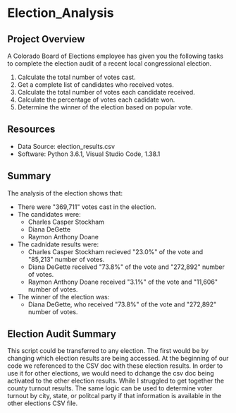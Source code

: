# Election_Analysis

## Project Overview
A Colorado Board of Elections employee has given you the following tasks to complete the election audit of a recent local congressional election.

1. Calculate the total number of votes cast.
2. Get a complete list of candidates who received votes.
3. Calculate the total number of votes each candidate received.
4. Calculate the percentage of votes each cadidate won.
5. Determine the winner of the election based on popular vote.

## Resources
- Data Source: election_results.csv
- Software: Python 3.6.1, Visual Studio Code, 1.38.1

## Summary
The analysis of the election shows that:
- There were "369,711" votes cast in the election.
- The candidates were:
  - Charles Casper Stockham
  - Diana DeGette
  - Raymon Anthony Doane
- The cadnidate results were:
  - Charles Casper Stockham recieved "23.0%" of the vote and "85,213" number of votes.
  - Diana DeGette received "73.8%" of the vote and "272,892" number of votes.
  - Raymon Anthony Doane received "3.1%" of the vote and "11,606" number of votes.
- The winner of the election was:
  - Diana DeGette, who received "73.8%" of the vote and "272,892" number of votes.
  
## Election Audit Summary
This script could be transferred to any election. The first would be by changing which election results are being accessed. At the beginning of our code we referenced to the CSV doc with these election results. In order to use it for other elections, we would need to dchange the csv doc being activated to the other election results. While I struggled to get together the county turnout results. The same logic can be used to determine voter turnout by city, state, or politcal party if that information is available in the other elections CSV file.
